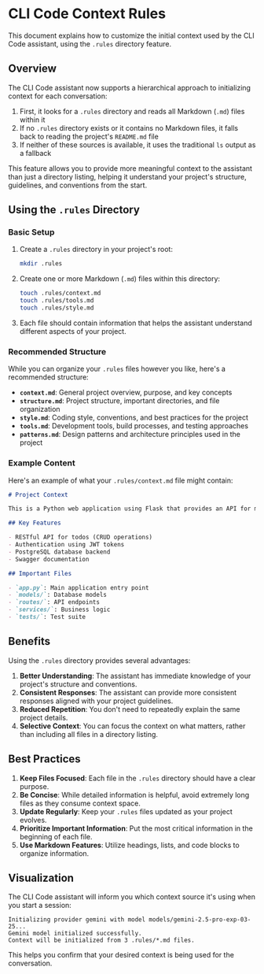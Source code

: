 # CLI Code Context Rules

This document explains how to customize the initial context used by the CLI Code assistant, using the `.rules` directory feature.

## Overview

The CLI Code assistant now supports a hierarchical approach to initializing context for each conversation:

1. First, it looks for a `.rules` directory and reads all Markdown (`.md`) files within it
2. If no `.rules` directory exists or it contains no Markdown files, it falls back to reading the project's `README.md` file
3. If neither of these sources is available, it uses the traditional `ls` output as a fallback

This feature allows you to provide more meaningful context to the assistant than just a directory listing, helping it understand your project's structure, guidelines, and conventions from the start.

## Using the `.rules` Directory

### Basic Setup

1. Create a `.rules` directory in your project's root:
   ```bash
   mkdir .rules
   ```

2. Create one or more Markdown (`.md`) files within this directory:
   ```bash
   touch .rules/context.md
   touch .rules/tools.md
   touch .rules/style.md
   ```

3. Each file should contain information that helps the assistant understand different aspects of your project.

### Recommended Structure

While you can organize your `.rules` files however you like, here's a recommended structure:

- **`context.md`**: General project overview, purpose, and key concepts
- **`structure.md`**: Project structure, important directories, and file organization
- **`style.md`**: Coding style, conventions, and best practices for the project
- **`tools.md`**: Development tools, build processes, and testing approaches
- **`patterns.md`**: Design patterns and architecture principles used in the project

### Example Content

Here's an example of what your `.rules/context.md` file might contain:

```markdown
# Project Context

This is a Python web application using Flask that provides an API for managing todo items.

## Key Features

- RESTful API for todos (CRUD operations)
- Authentication using JWT tokens
- PostgreSQL database backend
- Swagger documentation

## Important Files

- `app.py`: Main application entry point
- `models/`: Database models
- `routes/`: API endpoints
- `services/`: Business logic
- `tests/`: Test suite
```

## Benefits

Using the `.rules` directory provides several advantages:

1. **Better Understanding**: The assistant has immediate knowledge of your project's structure and conventions.
2. **Consistent Responses**: The assistant can provide more consistent responses aligned with your project guidelines.
3. **Reduced Repetition**: You don't need to repeatedly explain the same project details.
4. **Selective Context**: You can focus the context on what matters, rather than including all files in a directory listing.

## Best Practices

1. **Keep Files Focused**: Each file in the `.rules` directory should have a clear purpose.
2. **Be Concise**: While detailed information is helpful, avoid extremely long files as they consume context space.
3. **Update Regularly**: Keep your `.rules` files updated as your project evolves.
4. **Prioritize Important Information**: Put the most critical information in the beginning of each file.
5. **Use Markdown Features**: Utilize headings, lists, and code blocks to organize information.

## Visualization

The CLI Code assistant will inform you which context source it's using when you start a session:

```
Initializing provider gemini with model models/gemini-2.5-pro-exp-03-25...
Gemini model initialized successfully.
Context will be initialized from 3 .rules/*.md files.
```

This helps you confirm that your desired context is being used for the conversation. 